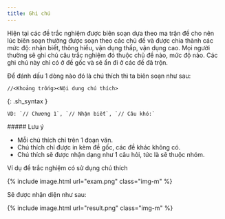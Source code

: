 ```yaml
---
title: Ghi chú
---
```


Hiện tại các đề trắc nghiệm được biên soạn dựa theo ma trận đề cho nên lúc biên soạn thường được soạn theo các chủ đề và được chia thành các mức độ: nhận biết, thông hiểu, vận dụng thấp, vận dụng cao. Mọi người thường sẽ ghi chú câu trắc nghiệm đó thuộc chủ đề nào, mức độ nào. Các ghi chú này chỉ có ở đề gốc và sẽ ẩn đi ở các đề đã trộn.

Để đánh dấu 1 dòng nào đó là chú thích thì ta biên soạn như sau:
```
//<Khoảng trống><Nội dung chú thích>
```
{: .sh_syntax }

    VD: `// Chương 1`, `// Nhận biết`, `// Câu khó:`


<div class="note info">
##### Lưu ý

- Mỗi chú thích chỉ trên 1 đoạn văn.
- Chú thích chỉ được in kèm đề gốc, các đề khác không có.
- Chú thích sẽ được nhận dạng như 1 câu hỏi, tức là sẽ thuộc nhóm.

</div>

Ví dụ đề trắc nghiệm có sử dụng chú thích

{% include image.html url="exam.png" class="img-m" %}

Sẽ được nhận diện như sau:

{% include image.html url="result.png" class="img-m" %}